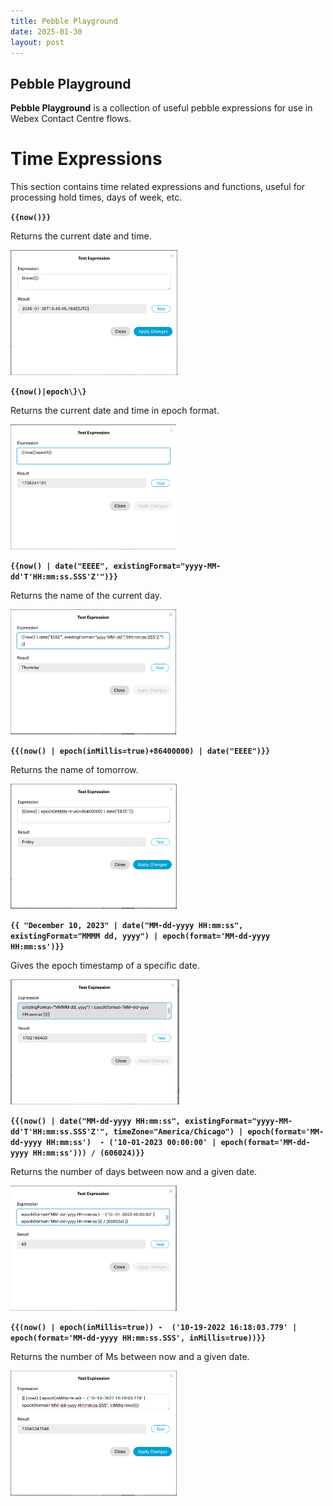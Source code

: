 ```yaml
---
title: Pebble Playground
date: 2025-01-30
layout: post
---
```


## Pebble Playground

**Pebble Playground** is a collection of useful pebble expressions for use in Webex Contact Centre flows.

# Time Expressions

This section contains time related expressions and functions, useful for processing hold times, days of week, etc.

<!-- {%raw%} -->
**`{{now()}}`**
<!-- {%endraw%} -->

Returns the current date and time.

<img src="/assets/images/Pebbleplayground/now.png" height="200" />

<!-- {%raw%} -->
**`{{now()|epoch\}\}`**
<!-- {%endraw%} -->

Returns the current date and time in epoch format.

<img src="/assets/images/Pebbleplayground/NowEpoch.png" height="200" />

<!-- {%raw%} -->
**`{{now() | date("EEEE", existingFormat="yyyy-MM-dd'T'HH:mm:ss.SSS'Z'")}}`**
<!-- {%endraw%} -->

Returns the name of the current day.

<img src="/assets/images/Pebbleplayground/currentday.png" height="200" />

<!-- {%raw%} -->
**`{{(now() | epoch(inMillis=true)+86400000) | date("EEEE")}}`**
<!-- {%endraw%} -->

Returns the name of tomorrow.

<img src="/assets/images/Pebbleplayground/Tomorrow.png" height="200" />

<!-- {%raw%} -->
**`{{ "December 10, 2023" | date("MM-dd-yyyy HH:mm:ss", existingFormat="MMMM dd, yyyy") | epoch(format='MM-dd-yyyy HH:mm:ss')}}`**
<!-- {%endraw%} -->

Gives the epoch timestamp of a specific date.

<img src="/assets/images/Pebbleplayground/epochofdate.png" height="200" />

<!-- {%raw%} -->
**`{{(now() | date("MM-dd-yyyy HH:mm:ss", existingFormat="yyyy-MM-dd'T'HH:mm:ss.SSS'Z'", timeZone="America/Chicago") | epoch(format='MM-dd-yyyy HH:mm:ss')  - ('10-01-2023 00:00:00' | epoch(format='MM-dd-yyyy HH:mm:ss'))) / (606024)}}`**
<!-- {%endraw%} -->

Returns the number of days between now and a given date.

<img src="/assets/images/Pebbleplayground/daysbetween.png" height="200" />

<!-- {%raw%} -->
**`{{(now() | epoch(inMillis=true)) -  ('10-19-2022 16:18:03.779' | epoch(format='MM-dd-yyyy HH:mm:ss.SSS', inMillis=true))}}`**
<!-- {%endraw%} -->

Returns the number of Ms between now and a given date.

<img src="/assets/images/Pebbleplayground/msbetweendate.png" height="200" />
